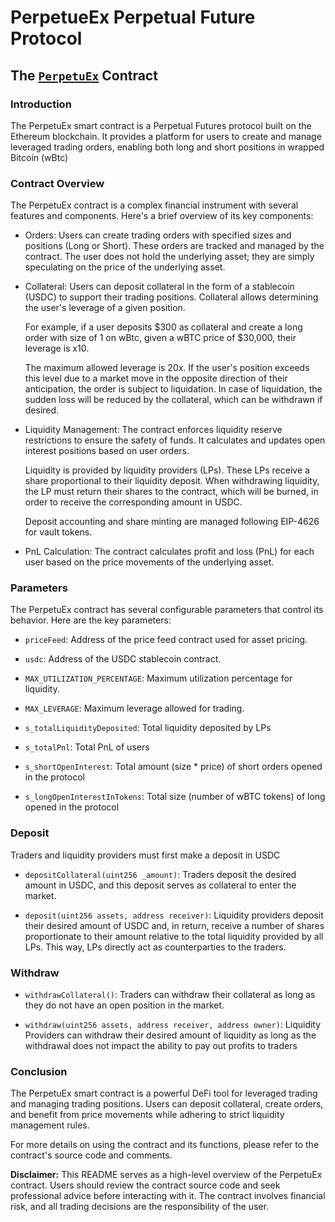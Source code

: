 # PerpetueEx Perpetual Future Protocol

## The [`PerpetuEx`](src/PerpetuEx.sol) Contract

### Introduction

The PerpetuEx smart contract is a Perpetual Futures protocol built on the Ethereum blockchain. It provides a platform for users to create and manage leveraged trading orders, enabling both long and short positions in wrapped Bitcoin (wBtc)

### Contract Overview

The PerpetuEx contract is a complex financial instrument with several features and components. Here's a brief overview of its key components:

- Orders: Users can create trading orders with specified sizes and positions (Long or Short). These orders are tracked and managed by the contract.
  The user does not hold the underlying asset; they are simply speculating on the price of the underlying asset.

- Collateral: Users can deposit collateral in the form of a stablecoin (USDC) to support their trading positions.
  Collateral allows determining the user's leverage of a given position.

  For example, if a user deposits $300 as collateral and create a long order with size of 1 on wBtc, given a wBTC price of $30,000, their leverage is x10.

  The maximum allowed leverage is 20x. If the user's position exceeds this level due to a market move in the opposite direction of their anticipation, the order is subject to liquidation. In case of liquidation, the sudden loss will be reduced by the collateral, which can be withdrawn if desired.

- Liquidity Management: The contract enforces liquidity reserve restrictions to ensure the safety of funds. It calculates and updates open interest positions based on user orders.

  Liquidity is provided by liquidity providers (LPs). These LPs receive a share proportional to their liquidity deposit. When withdrawing liquidity, the LP must return their shares to the contract, which will be burned, in order to receive the corresponding amount in USDC.

  Deposit accounting and share minting are managed following EIP-4626 for vault tokens.

- PnL Calculation: The contract calculates profit and loss (PnL) for each user based on the price movements of the underlying asset.

### Parameters

The PerpetuEx contract has several configurable parameters that control its behavior. Here are the key parameters:

- `priceFeed`: Address of the price feed contract used for asset pricing.

- `usdc`: Address of the USDC stablecoin contract.

- `MAX_UTILIZATION_PERCENTAGE`: Maximum utilization percentage for liquidity.

- `MAX_LEVERAGE`: Maximum leverage allowed for trading.

- `s_totalLiquidityDeposited`: Total liquidity deposited by LPs

- `s_totalPnl`: Total PnL of users

- `s_shortOpenInterest`: Total amount (size \* price) of short orders opened in the protocol

- `s_longOpenInterestInTokens`: Total size (number of wBTC tokens) of long opened in the protocol

### Deposit

Traders and liquidity providers must first make a deposit in USDC

- `depositCollateral(uint256 _amount)`: Traders deposit the desired amount in USDC, and this deposit serves as collateral to enter the market.

- `deposit(uint256 assets, address receiver)`: Liquidity providers deposit their desired amount of USDC and, in return, receive a number of shares proportionate to their amount relative to the total liquidity provided by all LPs. This way, LPs directly act as counterparties to the traders.

### Withdraw

- `withdrawCollateral()`: Traders can withdraw their collateral as long as they do not have an open position in the market.

- `withdraw(uint256 assets, address receiver, address owner)`: Liquidity Providers can withdraw their desired amount of liquidity as long as the withdrawal does not impact the ability to pay out profits to traders

### Conclusion

The PerpetuEx smart contract is a powerful DeFi tool for leveraged trading and managing trading positions. Users can deposit collateral, create orders, and benefit from price movements while adhering to strict liquidity management rules.

For more details on using the contract and its functions, please refer to the contract's source code and comments.

**Disclaimer:** This README serves as a high-level overview of the PerpetuEx contract. Users should review the contract source code and seek professional advice before interacting with it. The contract involves financial risk, and all trading decisions are the responsibility of the user.
